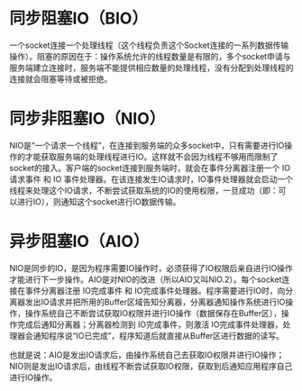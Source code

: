# 同步阻塞IO（BIO）

一个socket连接一个处理线程（这个线程负责这个Socket连接的一系列数据传输操作）。阻塞的原因在于：操作系统允许的线程数量是有限的，多个socket申请与服务端建立连接时，服务端不能提供相应数量的处理线程，没有分配到处理线程的连接就会阻塞等待或被拒绝。

# 同步非阻塞IO（NIO）

NIO是“一个请求一个线程”，在连接到服务端的众多socket中，只有需要进行IO操作的才能获取服务端的处理线程进行IO。这样就不会因为线程不够用而限制了socket的接入。客户端的socket连接到服务端时，就会在事件分离器注册一个 IO请求事件 和 IO 事件处理器。在该连接发生IO请求时，IO事件处理器就会启动一个线程来处理这个IO请求，不断尝试获取系统的IO的使用权限，一旦成功（即：可以进行IO），则通知这个socket进行IO数据传输。

# 异步阻塞IO（AIO）

NIO是同步的IO，是因为程序需要IO操作时，必须获得了IO权限后亲自进行IO操作才能进行下一步操作。AIO是对NIO的改进（所以AIO又叫NIO.2）。每个socket连接在事件分离器注册 IO完成事件 和 IO完成事件处理器。程序需要进行IO时，向分离器发出IO请求并把所用的Buffer区域告知分离器，分离器通知操作系统进行IO操作，操作系统自己不断尝试获取IO权限并进行IO操作（数据保存在Buffer区），操作完成后通知分离器；分离器检测到 IO完成事件，则激活 IO完成事件处理器，处理器会通知程序说“IO已完成”，程序知道后就直接从Buffer区进行数据的读写。

也就是说：AIO是发出IO请求后，由操作系统自己去获取IO权限并进行IO操作；NIO则是发出IO请求后，由线程不断尝试获取IO权限，获取到后通知应用程序自己进行IO操作。
